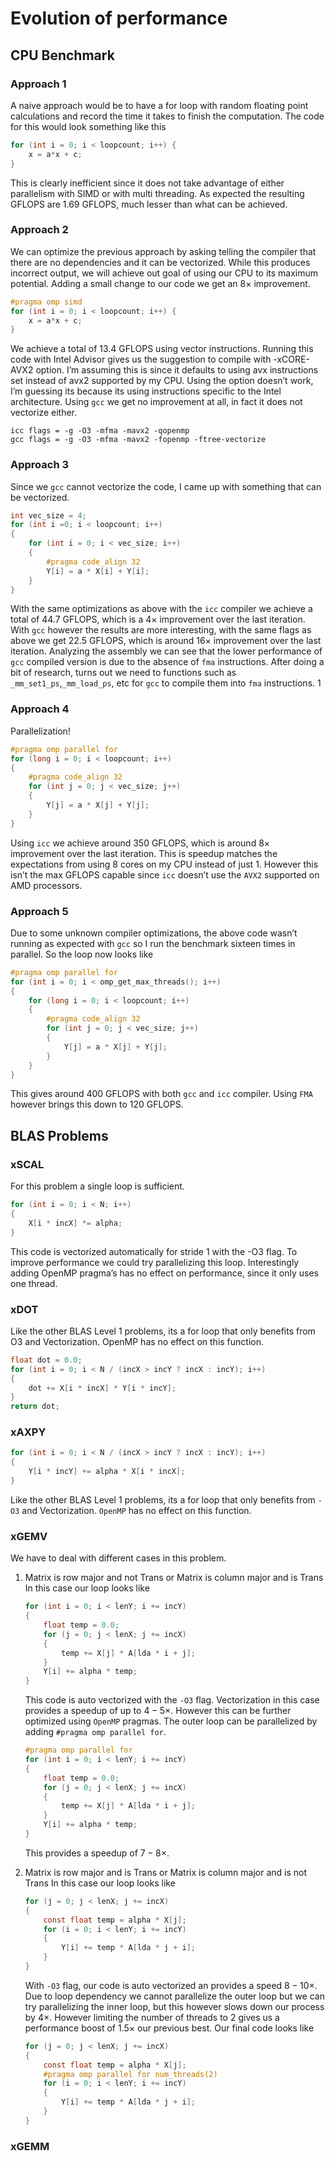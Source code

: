 # Evolution of performance

## CPU Benchmark

### Approach 1

A naive approach would be to have a for loop with random floating point calculations and record the time it takes to finish the computation. The code for this would look something like this

```c
for (int i = 0; i < loopcount; i++) {
    x = a*x + c;
}
```

This is clearly inefficient since it does not take advantage of either parallelism with SIMD or with multi threading. As expected the resulting GFLOPS are 1.69 GFLOPS, much lesser than what can be achieved.

### Approach 2

We can optimize the previous approach by asking telling the compiler that there are no dependencies and it can be vectorized. While this produces incorrect output, we will achieve out goal of using our CPU to its maximum potential. Adding a small change to our code we get an $8\times$ improvement.

```c
#pragma omp simd
for (int i = 0; i < loopcount; i++) {
	x = a*x + c;
}
```

We achieve a total of 13.4 GFLOPS using vector instructions. Running this code with Intel Advisor gives us the suggestion to compile with -xCORE-AVX2 option. I’m assuming this is since it defaults to using avx instructions set instead of avx2 supported by my CPU. Using the option doesn’t work, I’m guessing  its because its using instructions specific to the Intel architecture. Using `gcc` we get no improvement at all, in fact it does not vectorize either.

```
icc flags = -g -O3 -mfma -mavx2 -qopenmp
gcc flags = -g -O3 -mfma -mavx2 -fopenmp -ftree-vectorize
```



### Approach 3

Since we `gcc` cannot vectorize the code, I came up with something that can be vectorized.

```c
int vec_size = 4;
for (int i =0; i < loopcount; i++)
{
    for (int i = 0; i < vec_size; i++)
    {
        #pragma code_align 32
        Y[i] = a * X[i] + Y[i];
    }
}
```

With the same optimizations as above with the `icc` compiler we achieve a total of 44.7 GFLOPS, which is a $4\times$ improvement over the last iteration. With `gcc` however the results are more interesting, with the same flags as above we get 22.5 GFLOPS, which is around $16\times$ improvement over the last iteration. Analyzing the assembly we can see that the lower performance of `gcc` compiled version is due to the absence of `fma` instructions. After doing a bit of research, turns out we need to functions such as `_mm_set1_ps`,`_mm_load_ps`, etc for `gcc` to compile them into `fma` instructions. 1

### Approach 4

Parallelization!

```c
#pragma omp parallel for
for (long i = 0; i < loopcount; i++)
{
	#pragma code_align 32
    for (int j = 0; j < vec_size; j++)
    {
		Y[j] = a * X[j] + Y[j];
    }
}
```

Using `icc` we achieve around 350 GFLOPS, which is around $8\times$ improvement over the last iteration. This is speedup matches the expectations from using 8 cores on my CPU instead of just 1. However this isn’t the max GFLOPS capable since `icc` doesn’t use the `AVX2` supported on AMD processors.

### Approach 5

Due to some unknown compiler optimizations, the above code wasn’t running as expected with `gcc` so I run the benchmark sixteen times in parallel. So the loop now looks like 

```c
#pragma omp parallel for
for (int i = 0; i < omp_get_max_threads(); i++)
{
    for (long i = 0; i < loopcount; i++)
    {
        #pragma code_align 32
        for (int j = 0; j < vec_size; j++)
        {
            Y[j] = a * X[j] + Y[j];
        }
    }
}
```

This gives around 400 GFLOPS with both `gcc` and `icc` compiler. Using `FMA` however brings this down to 120 GFLOPS. 



## BLAS Problems

### xSCAL

For this problem a single loop is sufficient.

```c
for (int i = 0; i < N; i++)
{
    X[i * incX] *= alpha;
}
```

This code is vectorized automatically for stride 1 with the -O3 flag. To improve performance we could try parallelizing this loop. Interestingly adding OpenMP pragma’s has no effect on performance, since it only uses one thread.

### xDOT

Like the other BLAS Level 1 problems, its a for loop that only benefits from O3 and Vectorization. OpenMP has no effect on this function.

```c
float dot = 0.0;
for (int i = 0; i < N / (incX > incY ? incX : incY); i++)
{
    dot += X[i * incX] * Y[i * incY];
}
return dot;
```

### xAXPY

```c
for (int i = 0; i < N / (incX > incY ? incX : incY); i++)
{
    Y[i * incY] += alpha * X[i * incX];
}
```

Like the other BLAS Level 1 problems, its a for loop that only benefits from `-O3` and Vectorization. `OpenMP` has no effect on this function.

### xGEMV

We have to deal with different cases in this problem.

1. Matrix is row major and not Trans or Matrix is column major and is Trans
   In this case our loop looks like

   ```c
   for (int i = 0; i < lenY; i += incY)
   {
       float temp = 0.0;
       for (j = 0; j < lenX; j += incX)
       {
           temp += X[j] * A[lda * i + j];
       }
       Y[i] += alpha * temp;
   }
   ```

   This code is auto vectorized with the `-O3` flag. Vectorization in this case provides a speedup of up to $4-5\times$. However this can be further optimized using `OpenMP` pragmas. The outer loop can be parallelized by adding `#pragma omp parallel for`.

   ```c
   #pragma omp parallel for
   for (int i = 0; i < lenY; i += incY)
   {
       float temp = 0.0;
       for (j = 0; j < lenX; j += incX)
       {
           temp += X[j] * A[lda * i + j];
       }
       Y[i] += alpha * temp;
   }
   ```

   This provides a speedup of $7-8\times$.

2. Matrix is row major and is Trans or Matrix is column major and is not Trans
   In this case our loop looks like

   ```c
   for (j = 0; j < lenX; j += incX)
   {
       const float temp = alpha * X[j];
       for (i = 0; i < lenY; i += incY)
       {
           Y[i] += temp * A[lda * j + i];
       }
   }
   ```

   With `-O3` flag, our code is auto vectorized an provides a speed $8-10\times$. Due to loop dependency we cannot parallelize the outer loop but we can try parallelizing the inner loop, but this however slows down our process by $4\times$. However limiting the number of threads to 2 gives us a performance boost of $1.5\times$ our previous best. Our final code looks like

   ```c
   for (j = 0; j < lenX; j += incX)
   {
       const float temp = alpha * X[j];
       #pragma omp parallel for num_threads(2)
       for (i = 0; i < lenY; i += incY)
       {
           Y[i] += temp * A[lda * j + i];
       }
   }
   ```


### xGEMM



